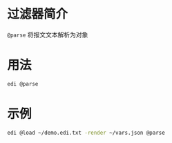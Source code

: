 # 过滤器简介

`@parse` 将报文文本解析为对象

# 用法

```bash
edi @parse  
```

# 示例

```bash
edi @load ~/demo.edi.txt -render ~/vars.json @parse
```
